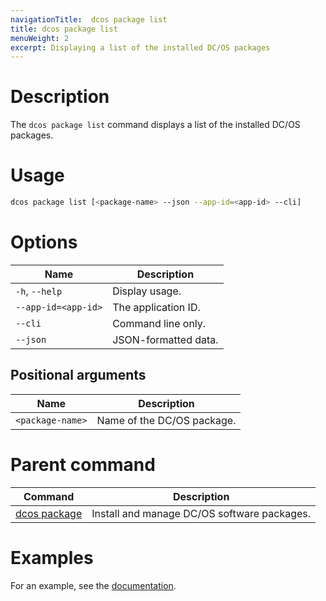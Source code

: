 ```yaml
---
navigationTitle:  dcos package list
title: dcos package list
menuWeight: 2
excerpt: Displaying a list of the installed DC/OS packages
---
```



# Description
The `dcos package list` command displays a list of the installed DC/OS packages.

# Usage

```bash
dcos package list [<package-name> --json --app-id=<app-id> --cli]
```

# Options

| Name |  Description |
|---------|-------------|
| `-h`, `--help` | Display usage. |
| `--app-id=<app-id>`   |   The application ID. |
| `--cli`   |   Command line only. |
| `--json`   |   JSON-formatted data. |

## Positional arguments

| Name |  Description |
|---------|-------------|
| `<package-name>`   |   Name of the DC/OS package. |

# Parent command

| Command | Description |
|---------|-------------|
| [dcos package](/mesosphere/dcos/2.0/cli/command-reference/dcos-package/)   | Install and manage DC/OS software packages. |

# Examples

For an example, see the [documentation](/mesosphere/dcos/2.0/deploying-services/install/).
